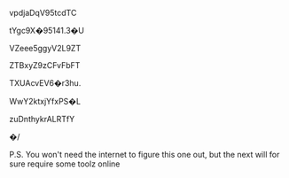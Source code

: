 vpdjaDqV95tcdTC

tYgc9X�95141.3�U

VZeee5ggyV2L9ZT

ZTBxyZ9zCFvFbFT

TXUAcvEV6�r3hu.

WwY2ktxjYfxPS�L

zuDnthykrALRTfY

�/

P.S.
You won't need the internet to figure this one out, but the next will for sure require some toolz online
